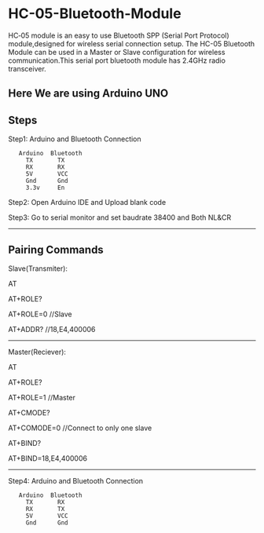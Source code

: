 # HC-05-Bluetooth-Module
HC‐05 module is an easy to use Bluetooth SPP (Serial Port Protocol) module,designed for wireless serial connection setup.
The HC-05 Bluetooth Module can be used in a Master or Slave configuration for wireless communication.This serial port bluetooth module has 2.4GHz radio transceiver.

Here We are using Arduino UNO 
-----------------------------------------------------------
Steps
-----------------------------------------------------------
Step1: Arduino and Bluetooth Connection
       
       Arduino  Bluetooth
         TX       TX
         RX       RX
         5V       VCC
         Gnd      Gnd
         3.3v     En
         
Step2: Open Arduino IDE and Upload blank code 

Step3: Go to serial monitor and set baudrate 38400 and Both NL&CR

------------------------------------------------------------------
Pairing Commands
-------------------------------------------------------------------

Slave(Transmiter):

AT

AT+ROLE?

AT+ROLE=0 //Slave

AT+ADDR? //18,E4,400006

-----------------------------------------------------------------
Master(Reciever):

AT 

AT+ROLE?

AT+ROLE=1 //Master

AT+CMODE?

AT+COMODE=0 //Connect to only one slave

AT+BIND?

AT+BIND=18,E4,400006

--------------------------------------------------------------

Step4: Arduino and Bluetooth Connection 

       Arduino  Bluetooth
         TX       RX
         RX       TX
         5V       VCC
         Gnd      Gnd
         

